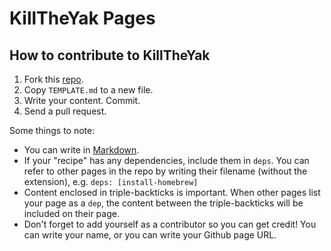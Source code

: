 # KillTheYak Pages

## How to contribute to KillTheYak

1. Fork this [repo][].
2. Copy `TEMPLATE.md` to a new file.
3. Write your content. Commit.
4. Send a pull request.

Some things to note:

* You can write in [Markdown][].
* If your "recipe" has any dependencies, include them in `deps`. You can refer to other pages in the repo by writing their filename (without the extension), e.g. `deps: [install-homebrew]`
* Content enclosed in triple-backticks is important. When other pages list your page as a `dep`, the content between the triple-backticks will be included on their page.
* Don't forget to add yourself as a contributor so you can get credit! You can write your name, or you can write your Github page URL. 

[Markdown]: http://daringfireball.net/projects/markdown/
[repo]: https://github.com/killtheyak/killtheyak-pages
